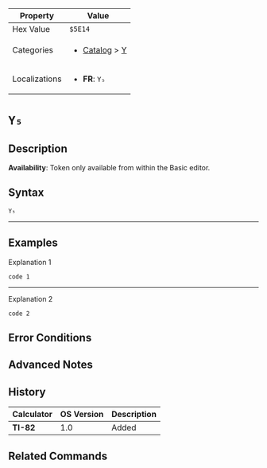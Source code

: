 | Property      | Value |
|---------------|-------|
| Hex Value     | `$5E14`|
| Categories    | <ul><li>[Catalog](../categories/Catalog.md) > [Y](../categories/Catalog.md#Y)</li></ul> |
| Localizations | <ul><li><b>FR</b>: `Y₅`</li></ul> |

# `Y₅`

## Description



<b>Availability</b>: Token only available from within the Basic editor.

## Syntax
`Y₅`

<hr>

## Examples

Explanation 1
```ti-basic
code 1
```
---
Explanation 2
```ti-basic
code 2
```

## Error Conditions


## Advanced Notes


## History
| Calculator | OS Version | Description |
|------------|------------|-------------|
| <b>TI-82</b> | 1.0 | Added

## Related Commands

    